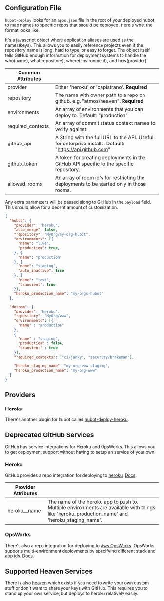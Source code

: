 ## Configuration File

`hubot-deploy` looks for an `apps.json` file in the root of your deployed hubot to map names to specific repos that should be deployed. Here's what the format looks like.

It's a javascript object where application aliases are used as the names(keys). This allows you to easily reference projects even if the repository name is long, hard to type, or easy to forget. The object itself tells GitHub enough information for deployment systems to handle the who(name), what(repository), where(environment), and how(provider).

| Common Attributes       |                                                 |
|-------------------------|-------------------------------------------------|
| provider                | Either 'heroku' or 'capistrano'. **Required**   |
| repository              | The name with owner path to a repo on github. e.g. "atmos/heaven". **Required** |
| environments            | An array of environments that you can deploy to. Default: "production" |
| required_contexts       | An array of commit status context names to verify against.|
| github_api              | A String with the full URL to the API. Useful for enterprise installs. Default: "https://api.github.com" |
| github_token            | A token for creating deployments in the GitHub API specific to the specific repository.|
| allowed_rooms           | An array of room id's for restricting the deployments to be started only in those rooms.|

Any extra parameters will be passed along to GitHub in the `payload` field. This should allow for a decent amount of customization.

```JSON
{
  "hubot": {
    "provider": "heroku",
    "auto_merge": false,
    "repository": "MyOrg/my-org-hubot",
    "environments": [{
      "name": "live",
      "production": true,
    }, {
      "name": "production"
    }, {
      "name": "staging",
      "auto_inactive": true
    }, {
      "name": "test",
      "transient": true
    }],
    "heroku_production_name": "my-orgs-hubot"
  },

  "dotcom": {
    "provider": "heroku",
    "repository": "MyOrg/www",
    "environments": [{
      "name" : "production"
    },
    {
      "name" : "staging",
      "production" : false,
      "transient" : true
    }],
    "required_contexts": ["ci/janky", "security/brakeman"],

    "heroku_staging_name": "my-org-www-staging",
    "heroku_production_name": "my-org-www"
  }
}
```

## Providers

### Heroku

There's another plugin for hubot called [hubot-deploy-heroku](https://github.com/atmos/hubot-deploy-heroku).


## Deprecated GitHub Services

GitHub has service integrations for Heroku and OpsWorks. This allows you to get deployment support without having to setup an service of your own.

### Heroku

GitHub provides a repo integration for deploying to [heroku](https:///heroku.com). [Docs](http://www.atmos.org/github-services/heroku/).

| Provider Attributes     |                                                 |
|-------------------------|-------------------------------------------------|
| heroku_<env>_name       | The name of the heroku app to push to. Multiple environments are available with things like 'heroku_production_name' and 'heroku_staging_name'. |

### OpsWorks

There's also a repo integration for deploying to [Aws OpsWorks](http://aws.amazon.com/opsworks/). OpsWorks supports multi-environment deployments by specifying different stack and app ids. [Docs](http://www.atmos.org/github-services/aws-opsworks/).

## Supported Heaven Services

There is also [heaven](https://github.com/atmos/heaven) which exists if you need to write your own custom stuff or don't want to share your keys with GitHub. This requires you to stand up your own service, but deploys to heroku relatively easily.
